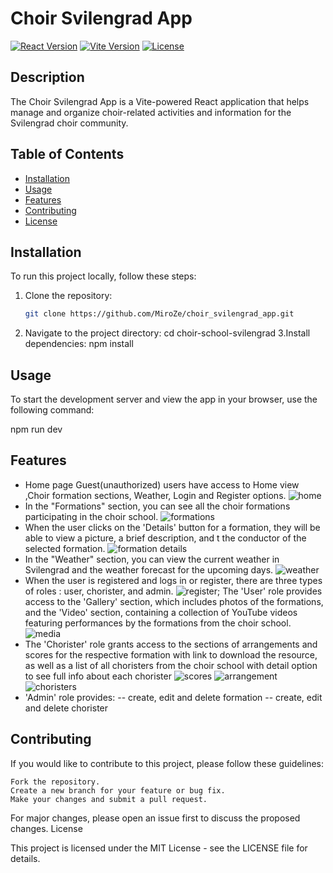 # Choir Svilengrad App

[![React Version](https://img.shields.io/badge/React-%5E17.0.0-blue.svg)](https://reactjs.org/)
[![Vite Version](https://img.shields.io/badge/Vite-%5E2.0.0-green.svg)](https://vitejs.dev/)
[![License](https://img.shields.io/badge/license-MIT-green)](LICENSE)

## Description

The Choir Svilengrad App is a Vite-powered React application that helps manage and organize choir-related activities and information for the Svilengrad choir community.

## Table of Contents

- [Installation](#installation)
- [Usage](#usage)
- [Features](#features)
- [Contributing](#contributing)
- [License](#license)

## Installation

To run this project locally, follow these steps:

1. Clone the repository:

   ```bash
   git clone https://github.com/MiroZe/choir_svilengrad_app.git
2. Navigate to the project directory:
    cd choir-school-svilengrad
3.Install dependencies:
npm install

## Usage

To start the development server and view the app in your browser, use the following command:

npm run dev
## Features
- Home page
  Guest(unauthorized) users have access to Home view ,Choir formation sections, Weather, Login and Register options. 
   ![home](https://github.com/MiroZe/choir_svilengrad_app/assets/114018004/906592bc-8007-432f-a35d-ebf11c2b07b2)
- In the "Formations" section, you can see all the choir formations participating in the choir school.
  ![formations](https://github.com/MiroZe/choir_svilengrad_app/assets/114018004/124d0d9d-9652-482e-a9a5-b3ed8d50afd3)
- When the user clicks on the 'Details' button for a formation, they will be able to view a picture, a brief description, and t the conductor of the selected formation.
![formation details](https://github.com/MiroZe/choir_svilengrad_app/assets/114018004/ed0c868a-b648-4bbc-b6ec-d0e87c94a21d)
- In the "Weather" section, you can view the current weather in Svilengrad and the weather forecast for the upcoming days.
![weather](https://github.com/MiroZe/choir_svilengrad_app/assets/114018004/85ae00cb-f6b3-4037-82a3-39d565d7c9c9)
- When the user is registered and logs in or register, there are three types of roles : user, chorister, and admin.
![register](https://github.com/MiroZe/choir_svilengrad_app/assets/114018004/ae3eb6da-3f1a-4ef1-8f1d-38ead548df9b);
The 'User' role provides access to the 'Gallery' section, which includes photos of the formations, and the 'Video' section, containing a collection of YouTube videos featuring performances by the formations from the choir school. 
![media](https://github.com/MiroZe/choir_svilengrad_app/assets/114018004/9f189656-48f4-4e68-8724-568ca5b28978)
- The 'Chorister' role grants access to the sections of arrangements  and scores for the respective formation with link to download the resource, as well as a list of all choristers from the choir school with detail option to see full info about each chorister
![scores](https://github.com/MiroZe/choir_svilengrad_app/assets/114018004/eadde036-ff78-4ec8-aa69-d3a2e297def7)
![arrangement](https://github.com/MiroZe/choir_svilengrad_app/assets/114018004/aca0fc55-8400-4eef-8085-a4accb1da89e)
![choristers](https://github.com/MiroZe/choir_svilengrad_app/assets/114018004/d283fa5d-1d2c-47c6-a5e9-eddd873a2406)
- 'Admin' role provides:
  -- create, edit and delete formation
  -- create, edit and delete chorister


## Contributing

If you would like to contribute to this project, please follow these guidelines:

    Fork the repository.
    Create a new branch for your feature or bug fix.
    Make your changes and submit a pull request.

For major changes, please open an issue first to discuss the proposed changes.
License

This project is licensed under the MIT License - see the LICENSE file for details.
   
